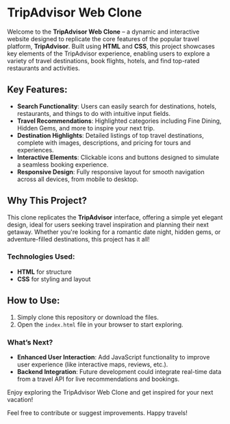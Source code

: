 # TripAdvisor Web Clone

Welcome to the **TripAdvisor Web Clone** – a dynamic and interactive website designed to replicate the core features of the popular travel platform, **TripAdvisor**. Built using **HTML** and **CSS**, this project showcases key elements of the TripAdvisor experience, enabling users to explore a variety of travel destinations, book flights, hotels, and find top-rated restaurants and activities.

## Key Features:
- **Search Functionality**: Users can easily search for destinations, hotels, restaurants, and things to do with intuitive input fields.
- **Travel Recommendations**: Highlighted categories including Fine Dining, Hidden Gems, and more to inspire your next trip.
- **Destination Highlights**: Detailed listings of top travel destinations, complete with images, descriptions, and pricing for tours and experiences.
- **Interactive Elements**: Clickable icons and buttons designed to simulate a seamless booking experience.
- **Responsive Design**: Fully responsive layout for smooth navigation across all devices, from mobile to desktop.

## Why This Project?
This clone replicates the **TripAdvisor** interface, offering a simple yet elegant design, ideal for users seeking travel inspiration and planning their next getaway. Whether you're looking for a romantic date night, hidden gems, or adventure-filled destinations, this project has it all!

### Technologies Used:
- **HTML** for structure
- **CSS** for styling and layout

## How to Use:
1. Simply clone this repository or download the files.
2. Open the `index.html` file in your browser to start exploring.

### What’s Next?
- **Enhanced User Interaction**: Add JavaScript functionality to improve user experience (like interactive maps, reviews, etc.).
- **Backend Integration**: Future development could integrate real-time data from a travel API for live recommendations and bookings.

Enjoy exploring the TripAdvisor Web Clone and get inspired for your next vacation!

Feel free to contribute or suggest improvements. Happy travels!
